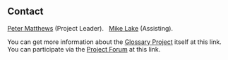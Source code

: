 <h2 id="contact">Contact</h2>

<p><a href="mailto:Peter Matthews - Glossary <matthews&#000000064;melbpc.org.au>">Peter Matthews</a> (Project Leader). &nbsp; 
<a href="mailto:Mike Lake - Glossary <mikel&#000000064;speleonics.com.au>">Mike Lake</a> (Assisting).
</p>
<p>
You can get more information about the 
<a href="http://uisic.uis-speleo.org/lexgloss.html">Glossary Project</a> itself at this link.
<br>You can participate via the 
<a href="http://uisic.uis-speleo.org/forum/viewforum.php?f=19">Project Forum</a> at this link.
</p>

